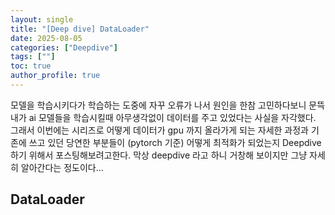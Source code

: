 ```yaml
---
layout: single
title: "[Deep dive] DataLoader"
date: 2025-08-05
categories: ["Deepdive"]
tags: [""]
toc: true
author_profile: true
---
```


모델을 학습시키다가 학습하는 도중에 자꾸 오류가 나서 원인을 한참 고민하다보니 문뜩 내가 ai 모델들을 학습시킬때 아무생각없이 데이터를 주고 있었다는 사실을 자각했다. 
그래서 이번에는 시리즈로 어떻게 데이터가 gpu 까지 올라가게 되는 자세한 과정과 기존에 쓰고 있던 당연한 부분들이 (pytorch 기준) 어떻게 최적화가 되었는지 Deepdive 하기 위해서 포스팅해보려고한다. 
막상 deepdive 라고 하니 거창해 보이지만 그냥 자세히 알아간다는 정도이다...

## DataLoader
